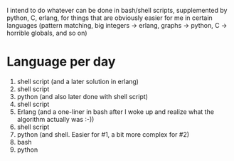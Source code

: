 I intend to do whatever can be done in bash/shell scripts, supplemented by python, C, erlang, for things that are obviously easier for me in certain languages (pattern matching, big integers -> erlang, graphs -> python, C -> horrible globals, and so on)

Language per day
================
1) shell script  (and a later solution in erlang)
2) shell script
3) python (and also later done with shell script)
4) shell script
5) Erlang (and a one-liner in bash after I woke up and realize what the algorithm actually was :-))
6) shell script
7) python (and shell. Easier for #1, a bit more complex for #2)
8) bash
9) python
